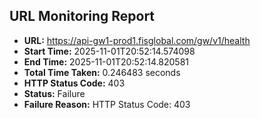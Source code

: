 ## URL Monitoring Report

- **URL:** https://api-gw1-prod1.fisglobal.com/gw/v1/health
- **Start Time:** 2025-11-01T20:52:14.574098
- **End Time:** 2025-11-01T20:52:14.820581
- **Total Time Taken:** 0.246483 seconds
- **HTTP Status Code:** 403
- **Status:** Failure
- **Failure Reason:** HTTP Status Code: 403
